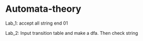 # Automata-theory

Lab_1:
    accept all string end 01
    
Lab_2:
    Input transition table and make a dfa.
    Then check string
